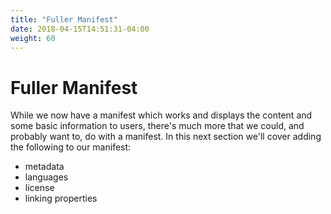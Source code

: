 ```yaml
---
title: "Fuller Manifest"
date: 2018-04-15T14:51:31-04:00
weight: 60
---
```


# Fuller Manifest

While we now have a manifest which works and displays the content and some basic information to users, there's much more that we could, and probably want to, do with a manifest. In this next section we'll cover adding the following to our manifest:

- metadata
- languages
- license
- linking properties
